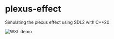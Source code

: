 # plexus-effect
Simulating the plexus effect using SDL2 with C++20

![WSL demo](https://media.giphy.com/media/v1.Y2lkPTc5MGI3NjExNzZkMDQ4ZjllNmM3N2NmNDRmYWUyMDBlN2ZjMDQ0ZDY4NTFhN2NmOCZlcD12MV9pbnRlcm5hbF9naWZzX2dpZklkJmN0PWc/P6TK6hLzGJjP1vf0Oh/giphy.gif)

